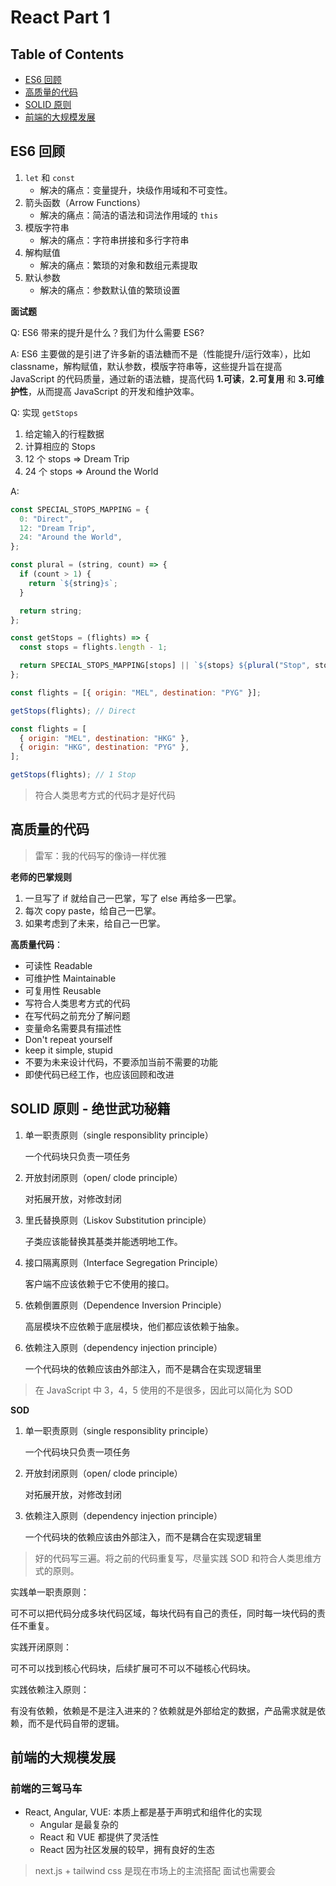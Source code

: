 # React Part 1

## Table of Contents

- [ES6 回顾](#es6-回顾)
- [高质量的代码](#高质量的代码)
- [SOLID 原则](#solid-原则---绝世武功秘籍)
- [前端的大规模发展](#前端的大规模发展)

## ES6 回顾

1. `let` 和 `const`
   - 解决的痛点：变量提升，块级作用域和不可变性。
2. 箭头函数（Arrow Functions）
   - 解决的痛点：简洁的语法和词法作用域的 `this`
3. 模版字符串
   - 解决的痛点：字符串拼接和多行字符串
4. 解构赋值
   - 解决的痛点：繁琐的对象和数组元素提取
5. 默认参数
   - 解决的痛点：参数默认值的繁琐设置

**面试题**

Q: ES6 带来的提升是什么？我们为什么需要 ES6?

A: ES6 主要做的是引进了许多新的语法糖而不是（性能提升/运行效率），比如 classname，解构赋值，默认参数，模版字符串等，这些提升旨在提高 JavaScript 的代码质量，通过新的语法糖，提高代码 **1.可读**，**2.可复用** 和 **3.可维护性**，从而提高 JavaScript 的开发和维护效率。

Q: 实现 `getStops`

1. 给定输入的行程数据
2. 计算相应的 Stops
3. 12 个 stops => Dream Trip
4. 24 个 stops => Around the World

A:

```js
const SPECIAL_STOPS_MAPPING = {
  0: "Direct",
  12: "Dream Trip",
  24: "Around the World",
};

const plural = (string, count) => {
  if (count > 1) {
    return `${string}s`;
  }

  return string;
};

const getStops = (flights) => {
  const stops = flights.length - 1;

  return SPECIAL_STOPS_MAPPING[stops] || `${stops} ${plural("Stop", stops)}`;
};

const flights = [{ origin: "MEL", destination: "PYG" }];

getStops(flights); // Direct

const flights = [
  { origin: "MEL", destination: "HKG" },
  { origin: "HKG", destination: "PYG" },
];

getStops(flights); // 1 Stop
```

> 符合人类思考方式的代码才是好代码

## 高质量的代码

> 雷军：我的代码写的像诗一样优雅

**老师的巴掌规则**

1. 一旦写了 if 就给自己一巴掌，写了 else 再给多一巴掌。
2. 每次 copy paste，给自己一巴掌。
3. 如果考虑到了未来，给自己一巴掌。

**高质量代码**：

- 可读性 Readable
- 可维护性 Maintainable
- 可复用性 Reusable
- 写符合人类思考方式的代码
- 在写代码之前充分了解问题
- 变量命名需要具有描述性
- Don't repeat yourself
- keep it simple, stupid
- 不要为未来设计代码，不要添加当前不需要的功能
- 即使代码已经工作，也应该回顾和改进

## SOLID 原则 - 绝世武功秘籍

1. 单一职责原则（single responsiblity principle）

   一个代码块只负责一项任务

2. 开放封闭原则（open/ clode principle）

   对拓展开放，对修改封闭

3. 里氏替换原则（Liskov Substitution principle）

   子类应该能替换其基类并能透明地工作。

4. 接口隔离原则（Interface Segregation Principle）

   客户端不应该依赖于它不使用的接口。

5. 依赖倒置原则（Dependence Inversion Principle）

   高层模块不应依赖于底层模块，他们都应该依赖于抽象。

6. 依赖注入原则（dependency injection principle）

   一个代码块的依赖应该由外部注入，而不是耦合在实现逻辑里

> 在 JavaScript 中 3，4，5 使用的不是很多，因此可以简化为 SOD

**SOD**

1. 单一职责原则（single responsiblity principle）

   一个代码块只负责一项任务

2. 开放封闭原则（open/ clode principle）

   对拓展开放，对修改封闭

3. 依赖注入原则（dependency injection principle）

   一个代码块的依赖应该由外部注入，而不是耦合在实现逻辑里

> 好的代码写三遍。将之前的代码重复写，尽量实践 SOD 和符合人类思维方式的原则。

实践单一职责原则：

可不可以把代码分成多块代码区域，每块代码有自己的责任，同时每一块代码的责任不重复。

实践开闭原则：

可不可以找到核心代码块，后续扩展可不可以不碰核心代码块。

实践依赖注入原则：

有没有依赖，依赖是不是注入进来的？依赖就是外部给定的数据，产品需求就是依赖，而不是代码自带的逻辑。

## 前端的大规模发展

### 前端的三驾马车

- React, Angular, VUE: 本质上都是基于声明式和组件化的实现
  - Angular 是最复杂的
  - React 和 VUE 都提供了灵活性
  - React 因为社区发展的较早，拥有良好的生态

> next.js + tailwind css 是现在市场上的主流搭配 面试也需要会
